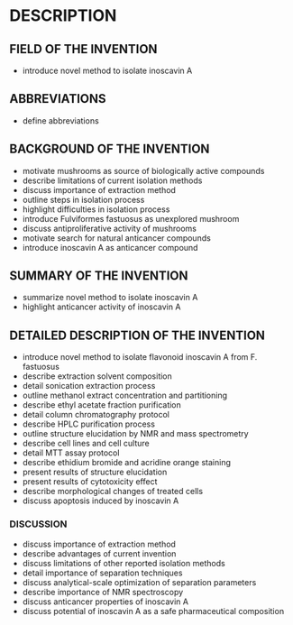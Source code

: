 # DESCRIPTION

## FIELD OF THE INVENTION

- introduce novel method to isolate inoscavin A

## ABBREVIATIONS

- define abbreviations

## BACKGROUND OF THE INVENTION

- motivate mushrooms as source of biologically active compounds
- describe limitations of current isolation methods
- discuss importance of extraction method
- outline steps in isolation process
- highlight difficulties in isolation process
- introduce Fulviformes fastuosus as unexplored mushroom
- discuss antiproliferative activity of mushrooms
- motivate search for natural anticancer compounds
- introduce inoscavin A as anticancer compound

## SUMMARY OF THE INVENTION

- summarize novel method to isolate inoscavin A
- highlight anticancer activity of inoscavin A

## DETAILED DESCRIPTION OF THE INVENTION

- introduce novel method to isolate flavonoid inoscavin A from F. fastuosus
- describe extraction solvent composition
- detail sonication extraction process
- outline methanol extract concentration and partitioning
- describe ethyl acetate fraction purification
- detail column chromatography protocol
- describe HPLC purification process
- outline structure elucidation by NMR and mass spectrometry
- describe cell lines and cell culture
- detail MTT assay protocol
- describe ethidium bromide and acridine orange staining
- present results of structure elucidation
- present results of cytotoxicity effect
- describe morphological changes of treated cells
- discuss apoptosis induced by inoscavin A

### DISCUSSION

- discuss importance of extraction method
- describe advantages of current invention
- discuss limitations of other reported isolation methods
- detail importance of separation techniques
- discuss analytical-scale optimization of separation parameters
- describe importance of NMR spectroscopy
- discuss anticancer properties of inoscavin A
- discuss potential of inoscavin A as a safe pharmaceutical composition

